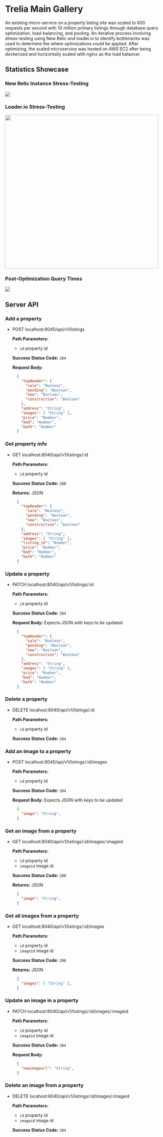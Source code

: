 # Trelia Main Gallery

An existing micro-service on a property listing site was scaled to 600 requests per second with 10 million primary listings through database query optimization, load-balancing, and pooling. An iterative process involving stress-testing using New Relic and loader.io to identify bottlenecks was used to determine the where optimizations could be applied. After optimizing, the scaled microservice was hosted on AWS EC2 after being dockerized and horizontally scaled with nginx as the load balancer.

## Statistics Showcase

### New Relic Instance Stress-Testing
<div>
<img src="https://i.imgur.com/VPgp5z2.png">
</div>

### Loader.io Stress-Testing
<div>
<img src="https://i.imgur.com/iGH7uzM.png" height="500">
</div>

### Post-Optimization Query Times
<div>
<img src="https://i.imgur.com/ySPw9WH.png">
</div>

## Server API

### Add a property
- POST localhost:8040/api/v1/listings

  **Path Parameters:**
    - `id` property id

  **Success Status Code:** `204`

  **Request Body:**
  ```json
    {
      "topHeader": {
        "sale": "Boolean",
        "pending": "Boolean",
        "new": "Boolean",
        "construction": "Boolean"
      },
      "address": "String",
      "images": [ "String" ],
      "price": "Number",
      "bed": "Number",
      "bath": "Number"
    }
  ```

### Get property info
- GET localhost:8040/api/v1/listings/:id

  **Path Parameters:**
  - `id` property id

  **Success Status Code:** `200`

  **Returns:** JSON
  ```json
    {
      "topHeader": {
        "sale": "Boolean",
        "pending": "Boolean",
        "new": "Boolean",
        "construction": "Boolean"
      },
      "address": "String",
      "images": [ "String" ],
      "listing_id": "Number",
      "price": "Number",
      "bed": "Number",
      "bath": "Number"
    }
  ```
### Update a property
- PATCH localhost:8040/api/v1/listings/:id

  **Path Parameters:**
  - `id` property id

  **Success Status Code:** `204`

  **Request Body:** Expects JSON with keys to be updated
  ```json
    {
      "topHeader": {
        "sale": "Boolean",
        "pending": "Boolean",
        "new": "Boolean",
        "construction": "Boolean"
      },
      "address": "String",
      "images": [ "String" ],
      "price": "Number",
      "bed": "Number",
      "bath": "Number"
    }
  ```
### Delete a property
- DELETE locahost:8040/api/v1/listings/:id

  **Path Parameters:**
  - `id` property id

  **Success Status Code:** `204`


### Add an image to a property
- POST localhost:8040/api/v1/listings/:id/images

  **Path Parameters:**
    - `id` property id

  **Success Status Code:** `204`

  **Request Body:** Expects JSON with keys to be updated
  ```json
    {
      "image": "String",
    }
  ```

### Get an image from a property
- GET localhost:8040/api/v1/listings/:id/images/:imageid

  **Path Parameters:**
  - `id` property id
  - `imageid` image id

  **Success Status Code:** `200`

  **Returns:** JSON
  ```json
    {
      "image": "String",
    }
  ```
### Get all images from a property
- GET localhost:8040/api/v1/listings/:id/images

  **Path Parameters:**
  - `id` property id
  - `imageid` image id

  **Success Status Code:** `200`

  **Returns:** JSON
  ```json
    {
      "images": [ "String" ],
    }
  ```
### Update an image in a property
- PATCH localhost:8040/api/v1/listings/:id/images/:imageid

  **Path Parameters:**
  - `id` property id
  - `imageid` image id

  **Success Status Code:** `204`

  **Request Body:**
  ```json
    {
      "newimageurl": "String",
    }
  ```
### Delete an image from a property
- DELETE locahost:8040/api/v1/listings/:id/images/:imageid

  **Path Parameters:**
  - `id` property id
  - `imageid` image id

  **Success Status Code:** `204`